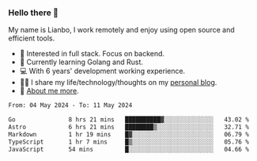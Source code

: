### Hello there 👋

My name is Lianbo, I work remotely and enjoy using open source and efficient tools.

- 🔭 Interested in full stack. Focus on backend.
- 🌱 Currently learning Golang and Rust.
- 💻 With 6 years' development working experience.
- ✍🏻 I share my life/technology/thoughts on my [personal blog](https://godruoyi.com).
- 👒 [About me more](https://godruoyi.com/posts/About-godruoyi).

<!--START_SECTION:waka-->

```txt
From: 04 May 2024 - To: 11 May 2024

Go               8 hrs 21 mins   ██████████▓░░░░░░░░░░░░░░   43.02 %
Astro            6 hrs 21 mins   ████████▒░░░░░░░░░░░░░░░░   32.71 %
Markdown         1 hr 19 mins    █▓░░░░░░░░░░░░░░░░░░░░░░░   06.79 %
TypeScript       1 hr 7 mins     █▒░░░░░░░░░░░░░░░░░░░░░░░   05.76 %
JavaScript       54 mins         █░░░░░░░░░░░░░░░░░░░░░░░░   04.66 %
```

<!--END_SECTION:waka-->
